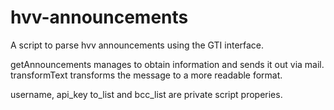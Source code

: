 # hvv-announcements

A script to parse hvv announcements using the GTI interface.

getAnnouncements manages to obtain information and sends it out via mail. 
transformText transforms the message to a more readable format.

username, api_key to_list and bcc_list are private script properies.